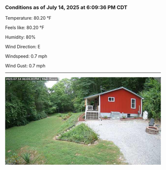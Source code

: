 ### Conditions as of July 14, 2025 at 6:09:36 PM CDT 

Temperature: 80.20 &deg;F

Feels like: 80.20 &deg;F

Humidity: 80%

Wind Direction: E

Windspeed: 0.7 mph

Wind Gust: 0.7 mph

---

<img src="./images/latest.jpeg"/>


